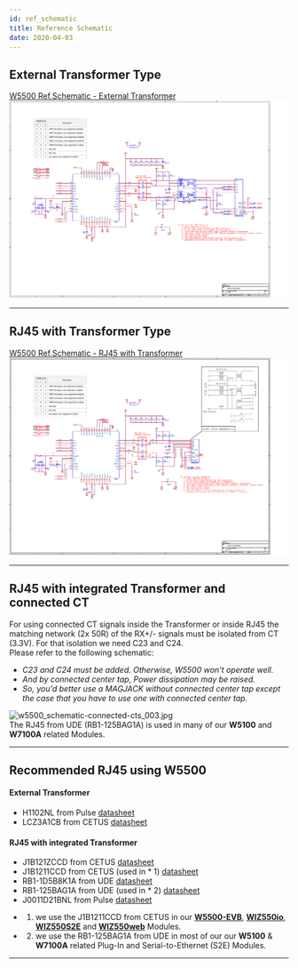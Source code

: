 ```yaml
---
id: ref_schematic
title: Reference Schematic
date: 2020-04-03
---
```



## External Transformer Type

[W5500 Ref.Schematic - External Transformer](/img/products/w5500/w5500_sch_v110_use_trans_.pdf)
![W5500 Ref.Schematic (External Transformer)](/img/products/w5500/w5500_sch_v110_use_trans_.png)

-----


## RJ45 with Transformer Type

[W5500 Ref.Schematic - RJ45 with Transformer](/img/products/w5500/w5500_sch_v110_use_trans_.pdf)
![W5500 Reference Schematic (RJ45 with Transformer)](/img/products/w5500/w5500_sch_v110_use_mag_.png)

-----


## RJ45 with integrated Transformer and connected CT

For using connected CT signals inside the Transformer or inside RJ45 the
matching network (2x 50R) of the RX+/- signals must be isolated from CT
(3.3V). For that isolation we need C23 and C24.  
Please refer to the following schematic:


  - *C23 and C24 must be added. Otherwise, W5500 won't operate well.*
  - *And by connected center tap, Power dissipation may be raised.*
  - *So, you'd better use a MAGJACK without connected center tap except
    the case that you have to use one with connected center tap.*


![w5500_schematic-connected-cts_003.jpg](/img/products/w5500/w5500_schematic-connected-cts_003.jpg.jpg)  
The RJ45 from UDE (RB1-125BAG1A) is used in many of our **W5100** and
**W7100A** related Modules.

-----


## Recommended RJ45 using W5500

#### External Transformer

- H1102NL from Pulse
[datasheet](/img/products/w5500/01.h1102nl_h325.pdf)  
- LCZ3A1CB from CETUS
[datasheet](/img/products/w5500/02.lcz3a1cb.pdf)  

#### RJ45 with integrated Transformer

- J1B121ZCCD from CETUS
[datasheet](/document_framework/blob/master/static/img/products/w5500/1.j1b121zccd-v0-101115.pdf)  
- J1B1211CCD from CETUS (used in * 1)
[datasheet](/img/products/w5500/2.j1b1211ccd.pdf)  
- RB1-1D5B8K1A from UDE
[datasheet](/img/products/w5500/3.rb1-1d5b8k1a_287-00_.pdf)  
- RB1-125BAG1A from UDE (used in * 2)
[datasheet](/img/products/w5500/rb1-125bag1a_111-00_.pdf)  
- J0011D21BNL from Pulse
[datasheet](/img/products/w5500/4.j0011d21bnl.pdf)  
  
* 1) we use the J1B1211CCD from CETUS in our
**[W5500-EVB](W5500-EVB/W5500-EVB.md)**,
**[WIZ550io](../../ioModule/WIZ550io/Overview.md)**,
**[WIZ550S2E](../../S2E-Module/WIZ550S2E/WIZ550S2E.md)** and
**[WIZ550web](../../App-Module/WIZ550web/WIZ550web.md)** Modules.  
* 2) we use the RB1-125BAG1A from UDE in most of our our **W5100** &
**W7100A** related Plug-In and Serial-to-Ethernet (S2E) Modules.  
----
